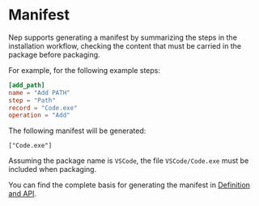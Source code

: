 # Manifest

Nep supports generating a manifest by summarizing the steps in the installation workflow, checking the content that must be carried in the package before packaging.

For example, for the following example steps:

```toml
[add_path]
name = "Add PATH"
step = "Path"
record = "Code.exe"
operation = "Add"
```

The following manifest will be generated:

```
["Code.exe"]
```

Assuming the package name is `VSCode`, the file `VSCode/Code.exe` must be included when packaging.

You can find the complete basis for generating the manifest in [Definition and API](/nep/definition/4-steps).
